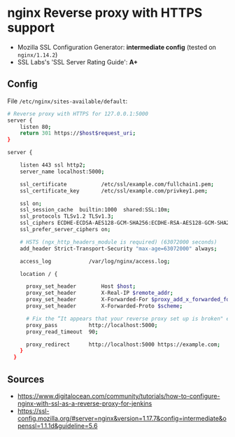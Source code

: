 # nginx Reverse proxy with HTTPS support

* Mozilla SSL Configuration Generator: **intermediate config** (tested on `nginx/1.14.2`)
*  SSL Labs's 'SSL Server Rating Guide': **A+**

## Config
File `/etc/nginx/sites-available/default`:

```sh
# Reverse proxy with HTTPS for 127.0.0.1:5000
server {
    listen 80;
    return 301 https://$host$request_uri;
}

server {

    listen 443 ssl http2;
    server_name localhost:5000;

    ssl_certificate           /etc/ssl/example.com/fullchain1.pem;
    ssl_certificate_key       /etc/ssl/example.com/privkey1.pem;

    ssl on;
    ssl_session_cache  builtin:1000  shared:SSL:10m;
    ssl_protocols TLSv1.2 TLSv1.3;
    ssl_ciphers ECDHE-ECDSA-AES128-GCM-SHA256:ECDHE-RSA-AES128-GCM-SHA256:ECDHE-ECDSA-AES256-GCM-SHA384:ECDHE-RSA-AES256-GCM-SHA384:ECDHE-ECDSA-CHACHA20-POLY1305:ECDHE-RSA-CHACHA20-POLY1305$
    ssl_prefer_server_ciphers on;

    # HSTS (ngx_http_headers_module is required) (63072000 seconds)
    add_header Strict-Transport-Security "max-age=63072000" always;

    access_log            /var/log/nginx/access.log;

    location / {

      proxy_set_header        Host $host;
      proxy_set_header        X-Real-IP $remote_addr;
      proxy_set_header        X-Forwarded-For $proxy_add_x_forwarded_for;
      proxy_set_header        X-Forwarded-Proto $scheme;

      # Fix the “It appears that your reverse proxy set up is broken" error.
      proxy_pass          http://localhost:5000;
      proxy_read_timeout  90;

      proxy_redirect      http://localhost:5000 https://example.com;
    }
  }
  ```
  ## Sources
  * https://www.digitalocean.com/community/tutorials/how-to-configure-nginx-with-ssl-as-a-reverse-proxy-for-jenkins
  * https://ssl-config.mozilla.org/#server=nginx&version=1.17.7&config=intermediate&openssl=1.1.1d&guideline=5.6
